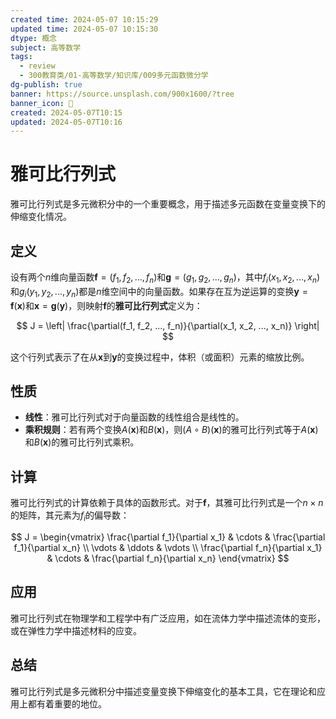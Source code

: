 ```yaml
---
created time: 2024-05-07 10:15:29
updated time: 2024-05-07 10:15:30
dtype: 概念
subject: 高等数学
tags:
  - review
  - 300教育类/01-高等数学/知识库/009多元函数微分学
dg-publish: true
banner: https://source.unsplash.com/900x1600/?tree
banner_icon: 🧠
created: 2024-05-07T10:15
updated: 2024-05-07T10:16
---
```

# 雅可比行列式
雅可比行列式是多元微积分中的一个重要概念，用于描述多元函数在变量变换下的伸缩变化情况。

## 定义
设有两个$n$维向量函数$\mathbf{f} = (f_1, f_2, ..., f_n)$和$\mathbf{g} = (g_1, g_2, ..., g_n)$，其中$f_i(x_1, x_2, ..., x_n)$和$g_i(y_1, y_2, ..., y_n)$都是$n$维空间中的向量函数。如果存在互为逆运算的变换$\mathbf{y} = \mathbf{f}(\mathbf{x})$和$\mathbf{x} = \mathbf{g}(\mathbf{y})$，则映射$\mathbf{f}$的**雅可比行列式**定义为：

$$
J = \left| \frac{\partial(f_1, f_2, ..., f_n)}{\partial(x_1, x_2, ..., x_n)} \right|
$$

这个行列式表示了在从$\mathbf{x}$到$\mathbf{y}$的变换过程中，体积（或面积）元素的缩放比例。

## 性质
- **线性**：雅可比行列式对于向量函数的线性组合是线性的。
- **乘积规则**：若有两个变换$A(\mathbf{x})$和$B(\mathbf{x})$，则$(A \circ B)(\mathbf{x})$的雅可比行列式等于$A(\mathbf{x})$和$B(\mathbf{x})$的雅可比行列式乘积。

## 计算
雅可比行列式的计算依赖于具体的函数形式。对于$\mathbf{f}$，其雅可比行列式是一个$n \times n$的矩阵，其元素为$f_i$的偏导数：

$$
J = \begin{vmatrix}
\frac{\partial f_1}{\partial x_1} & \cdots & \frac{\partial f_1}{\partial x_n} \\
\vdots & \ddots & \vdots \\
\frac{\partial f_n}{\partial x_1} & \cdots & \frac{\partial f_n}{\partial x_n}
\end{vmatrix}
$$

## 应用
雅可比行列式在物理学和工程学中有广泛应用，如在流体力学中描述流体的变形，或在弹性力学中描述材料的应变。

## 总结
雅可比行列式是多元微积分中描述变量变换下伸缩变化的基本工具，它在理论和应用上都有着重要的地位。


